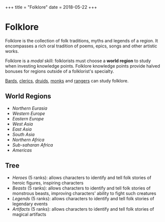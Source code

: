 +++
title = "Folklore"
date = 2018-05-22
+++

# Folklore

Folklore is the collection of folk traditions, myths and legends of a region.
It encompasses a rich oral tradition of poems, epics, songs and other artistic works.

Folklore is a *modal* skill: folklorists must choose a **world region** to study when investing knowledge points.
Folklore knowledge points provide halved bonuses for regions outside of a folklorist's specialty.

[Bards](./wiki/characters/bard.md), [clerics](./wiki/characters/cleric.md), [druids](./wiki/characters/druid.md), [monks](./wiki/characters/monk.md) and [rangers](./wiki/characters/ranger.md) can study folklore.

## World Regions

* *Northern Eurasia*
* *Western Europe*
* *Eastern Europe*
* *West Asia*
* *East Asia*
* *South Asia*
* *Northern Africa*
* *Sub-saharan Africa*
* *Americas*

## Tree

* *Heroes* (5 ranks): allows characters to identify and tell folk stories of heroic figures, inspiring characters
* *Beasts* (5 ranks): allows characters to identify and tell folk stories of monstrous beasts, improving characters' ability to fight such creatures
* *Legends* (5 ranks): allows characters to identify and tell folk stories of legendary events
* *Artifacts* (5 ranks): allows characters to identify and tell folk stories of magical artifacts
